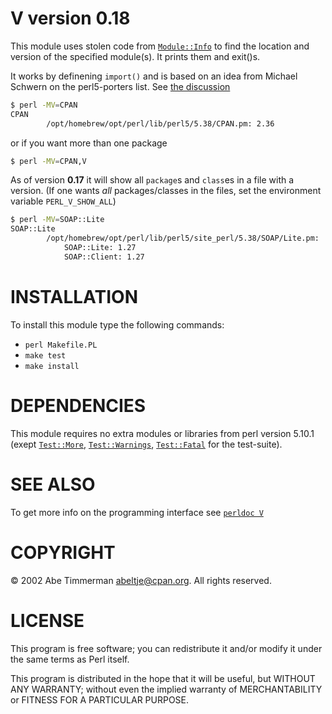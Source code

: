 # **V** version 0.18

This module uses stolen code from
[`Module::Info`](https://metacpan.org/pod/Module::Info) to find the location
and version of the specified module(s). It prints them and exit()s.

It works by definening `import()` and is based on an idea from Michael Schwern
on the perl5-porters list. See [the
discussion](https://www.nntp.perl.org/group/perl.perl5.porters/2002/01/msg51007.html)

```bash
$ perl -MV=CPAN
CPAN
        /opt/homebrew/opt/perl/lib/perl5/5.38/CPAN.pm: 2.36
```

or if you want more than one package

```bash
$ perl -MV=CPAN,V
```

As of version **0.17** it will show all `package`s and `class`es in a file with
a version. (If one wants *all* packages/classes in the files, set the
environment variable `PERL_V_SHOW_ALL`)

```bash
$ perl -MV=SOAP::Lite
SOAP::Lite
        /opt/homebrew/opt/perl/lib/perl5/site_perl/5.38/SOAP/Lite.pm:
            SOAP::Lite: 1.27
            SOAP::Client: 1.27
```

# INSTALLATION

To install this module type the following commands:

-   `perl Makefile.PL`
-   `make test`
-   `make install`

# DEPENDENCIES

This module requires no extra modules or libraries from perl version 5.10.1
(exept [`Test::More`](https://metacpan.org/pod/Test::More),
[`Test::Warnings`](https://metacpan.org/pod/Test::Warnings),
[`Test::Fatal`](https://metacpan.org/pod/Test::Fatal) for the test-suite).

# SEE ALSO

To get more info on the programming interface see [`perldoc
V`](https://metacpan.org/pod/V)

# COPYRIGHT

&copy; 2002 Abe Timmerman <abeltje@cpan.org>. All rights reserved.

# LICENSE

This program is free software; you can redistribute it and/or modify
it under the same terms as Perl itself.

This program is distributed in the hope that it will be useful,
but WITHOUT ANY WARRANTY; without even the implied warranty of
MERCHANTABILITY or FITNESS FOR A PARTICULAR PURPOSE.

